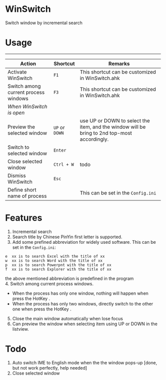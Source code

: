 # WinSwitch
Switch window by incremental search
# Usage
-----

Action                         | Shortcut        | Remarks
------------------------------ | --------------- | ----------
Activate WinSwitch            | `F1`   | This shortcut can be customized in WinSwitch.ahk
Switch among current process windows            | `F3`     | This shortcut can be customized in WinSwitch.ahk
_When WinSwitch is open_      |                 |
Preview the selected window      | `UP` or `DOWN`         | use UP or DOWN to select the item, and the window will be bring to 2nd top-most accordingly.
Switch to selected window      | `Enter`         |
Close selected window          | `Ctrl + W`      | todo
Dismiss WinSwitch             | `Esc`           |
Define short name of process             |           | This can be set in the `Config.ini`


# Features
1. Incremental search
2. Search title by Chinese PinYin first letter is supported.
3. Add some prefined abbreviation for widely used software. This can be set in the `Config.ini`:
```
e  xx is to search Excel with the title of xx
w  xx is to search Word with the title of xx
p  xx is to search Powerpnt with the title of xx
f  xx is to search Explorer with the title of xx
```
the above mentioned abbreviation is predefined in the program  
4. Switch among current process windows. 
 - When the process has only one window, nothing will happen when press the HotKey .
 - When the process has only two windows, directly switch to the other one when press the HotKey .
5. Close the main window automatically when lose focus
6. Can preview the window when selecting item using UP or DOWN  in the listview.
# Todo
1. Auto switch IME to English mode when the the window pops-up [done, but not work perfectly, help needed]
2. Close selected window  
